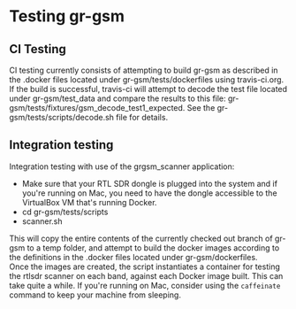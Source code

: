 # Testing gr-gsm

## CI Testing

CI testing currently consists of attempting to build gr-gsm as described in the .docker files located under gr-gsm/tests/dockerfiles using travis-ci.org.  If the build is successful, travis-ci will attempt to decode the test file located under gr-gsm/test_data and compare the results to this file: gr-gsm/tests/fixtures/gsm_decode_test1_expected.  See the gr-gsm/tests/scripts/decode.sh file for details.

## Integration testing

Integration testing with use of the grgsm_scanner application:
* Make sure that your RTL SDR dongle is plugged into the system and if you're running on Mac, you need to have the dongle accessible to the VirtualBox VM that's running Docker.
* cd gr-gsm/tests/scripts
* scanner.sh

This will copy the entire contents of the currently checked out branch of gr-gsm to a temp folder, and attempt to build the docker images according to the definitions in the .docker files located under gr-gsm/dockerfiles.  
Once the images are created, the script instantiates a container for testing the rtlsdr scanner on each band, against each Docker image built.  This can take quite a while.  If you're running on Mac, consider using the ```caffeinate``` command to keep your machine from sleeping.
